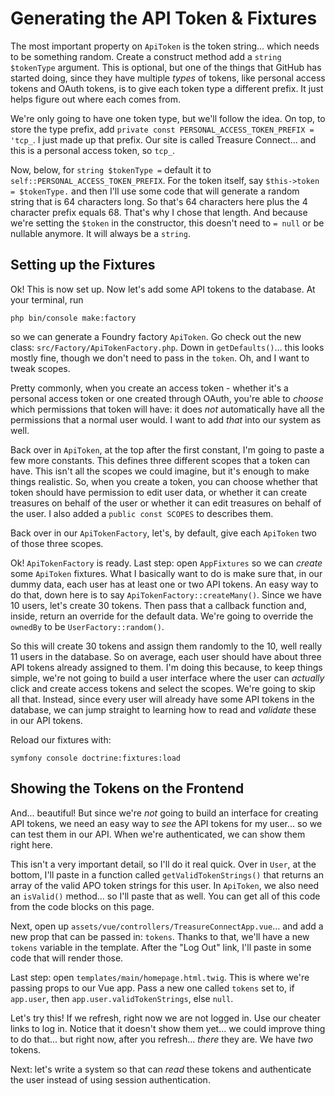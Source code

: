 # Generating the API Token & Fixtures

The most important property on `ApiToken` is the token string... which needs to
be something random. Create a construct method add a `string $tokenType` argument.
This is optional, but one of the things that GitHub has started doing, since
they have multiple *types* of tokens, like personal access tokens and OAuth tokens,
is to give each token type a different prefix. It just helps figure out where each
comes from.

We're only going to have one token type, but we'll follow the idea. On top, to
store the type prefix, add `private const PERSONAL_ACCESS_TOKEN_PREFIX = 'tcp_`.
I just made up that prefix. Our site is called Treasure Connect... and this is a
personal access token, so `tcp_`.

Now, below, for `string $tokenType =` default it to
`self::PERSONAL_ACCESS_TOKEN_PREFIX`. For the token itself, say
`$this->token = $tokenType.` and then I'll use some code that will generate a random
string that is 64 characters long. So that's 64 characters here plus the 4 character
prefix equals 68. That's why I chose that length. And because we're setting the
`$token` in the constructor, this doesn't need to `= null` or be nullable anymore.
It will always be a `string`.

## Setting up the Fixtures

Ok! This is now set up. Now let's add some API tokens to the database. At your
terminal, run

```terminal
php bin/console make:factory
```

so we can generate a Foundry factory `ApiToken`. Go check out the new class:
`src/Factory/ApiTokenFactory.php`. Down in `getDefaults()`... this looks mostly
fine, though we don't need to pass in the `token`. Oh, and I want to tweak scopes.

Pretty commonly, when you create an access token - whether it's a personal access
token or one created through OAuth, you're able to *choose* which permissions
that token will have: it does *not* automatically have all the permissions that
a normal user would. I want to add *that* into our system as well.

Back over in `ApiToken`, at the top after the first constant, I'm going to paste
a few more constants. This defines three different scopes that a token can have.
This isn't all the scopes we could imagine, but it's enough to make things realistic.
So, when you create a token, you can choose whether that token should have permission
to edit user data, or whether it can create treasures on behalf of the user or whether
it can edit treasures on behalf of the user. I also added a `public const SCOPES`
to describes them.

Back over in our `ApiTokenFactory`, let's, by default, give each `ApiToken` two
of those three scopes.

Ok! `ApiTokenFactory` is ready. Last step: open `AppFixtures` so we can *create*
some `ApiToken` fixtures. What I basically want to do is make sure that, in our dummy
data, each user has at least one or two API tokens. An easy way to do that, down
here is to say `ApiTokenFactory::createMany()`. Since we have 10 users, let's create
30 tokens. Then pass that a callback function and, inside, return an override for
the default data. We're going to override the `ownedBy` to be `UserFactory::random()`.

So this will create 30 tokens and assign them randomly to the 10, well really
11 users in the database. So on average, each user should have about three API tokens
already assigned to them. I'm doing this because, to keep things simple, we're not
going to build a user interface where the user can *actually* click and create
access tokens and select the scopes. We're going to skip all that. Instead, since
every user will already have some API tokens in the database, we can jump straight
to learning how to read and *validate* these in our API tokens.

Reload our fixtures with:

```terminal
symfony console doctrine:fixtures:load
```

## Showing the Tokens on the Frontend

And... beautiful! But since we're *not* going to build an interface for creating
API tokens, we need an easy way to *see* the API tokens for my user... so we can
test them in our API. When we're authenticated, we can show them right here.

This isn't a very important detail, so I'll do it real quick. Over in `User`,
at the bottom, I'll paste in a function called `getValidTokenStrings()` that returns
an array of the valid APO token strings for this user. In `ApiToken`, we also
need an `isValid()` method... so I'll paste that as well. You can get all of this
code from the code blocks on this page.

Next, open up `assets/vue/controllers/TreasureConnectApp.vue`... and add a new
prop that can be passed in: `tokens`. Thanks to that, we'll have a new `tokens`
variable in the template. After the "Log Out" link, I'll paste in some code that
will render those.

Last step: open `templates/main/homepage.html.twig`. This is where we're passing
props to our Vue app. Pass a new one called `tokens` set to, if `app.user`, then
`app.user.validTokenStrings`, else `null`.

Let's try this! If we refresh, right now we are not logged in. Use our cheater
links to log in. Notice that it doesn't show them yet... we could improve thing
to do that... but right now, after you refresh... *there* they are. We have
*two* tokens.

Next: let's write a system so that can *read* these tokens and authenticate the
user instead of using session authentication.
